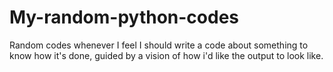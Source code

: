 # My-random-python-codes
Random codes whenever I feel I should write a code about something to know how it's done, guided by a vision of how i'd like the output to look like.
